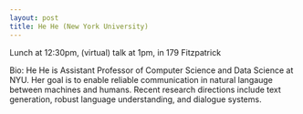 ```yaml
---
layout: post
title: He He (New York University)
---
```


Lunch at 12:30pm, (virtual) talk at 1pm, in 179 Fitzpatrick

Bio:
He He is Assistant Professor of Computer Science and Data Science at NYU. Her goal is to enable reliable communication in natural langauge between machines and humans. Recent research directions include text generation, robust language understanding, and dialogue systems.

